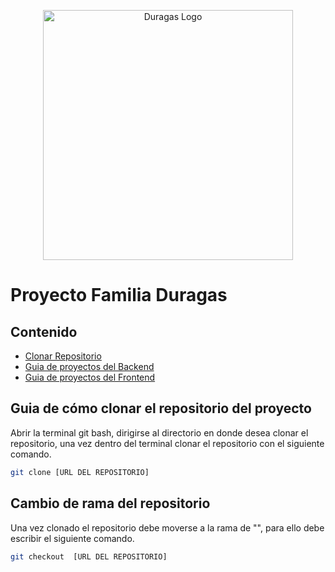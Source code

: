 <p align="center"><a href="#" target="_blank"><img src="https://www.duragas.com.ec/wp-content/uploads/2020/07/duragas_logo.svg" width="400" alt="Duragas Logo"></a></p>

 # Proyecto Familia Duragas

## Contenido

- [Clonar Repositorio](#guia-de-cómo-clonar-el-repositorio-del-proyecto)
- [Guia de proyectos del Backend](#backend)
- [Guia de proyectos del Frontend](#frontend)

## Guia de cómo clonar el repositorio del proyecto

Abrir la terminal git bash, dirigirse al directorio en donde desea clonar el repositorio, una vez dentro del terminal clonar el repositorio con el siguiente comando.

```bash
git clone [URL DEL REPOSITORIO]
```

## Cambio de rama del repositorio

Una vez clonado el repositorio debe moverse a la rama de "", para ello debe escribir el siguiente comando.

```bash
git checkout  [URL DEL REPOSITORIO]
```
